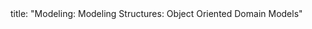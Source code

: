 <frontmatter>
title: "Modeling: Modeling Structures: Object Oriented Domain Models"
</frontmatter>

<include src="navbar.md" boilerplate />

<include src="unit-inPage-asFlat.md" boilerplate />